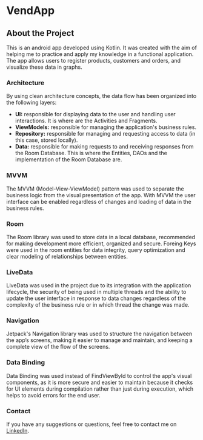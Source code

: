 # VendApp

## About the Project 
This is an android app developed using Kotlin.
It was created with the aim of helping me to practice and apply my knowledge in a functional application.
The app allows users to register products, customers and orders, and visualize these data in graphs.

### Architecture
By using clean architecture concepts, the data flow has been organized into the following layers:
- **UI:** responsible for displaying data to the user and handling user interactions. It is where are the Activities and Fragments.
- **ViewModels:** responsible for managing the application's business rules.
- **Repository:** responsible for managing and requesting access to data (in this case, stored locally).
- **Data:** responsible for making requests to and receiving responses from the Room Database. This is where the Entities, DAOs and the implementation of the Room Database are.

### MVVM
The MVVM (Model-View-ViewModel) pattern was used to separate the business logic from the visual presentation of the app. With MVVM the user interface can be enabled regardless of changes and loading of data in the business rules.
 
### Room
The Room library was used to store data in a local database, recommended for making development more efficient, organized and secure.
Foreing Keys were used in the room entities for data integrity, query optimization and clear modeling of relationships between entities.
 
### LiveData
LiveData was used in the project due to its integration with the application lifecycle, the security of being used in multiple threads and the ability to update the user interface in response to data changes regardless of the complexity of the business rule or in which thread the change was made.
  
### Navigation 
Jetpack's Navigation library was used to structure the navigation between the app’s screens, making it easier to manage and maintain, and keeping a complete view of the flow of the screens.
 
### Data Binding
 Data Binding was used instead of FindViewById to control the app's visual components, as it is more secure and easier to maintain because it checks for UI elements during compilation rather than just during execution, which helps to avoid errors for the end user.

### Contact
If you have any suggestions or questions, feel free to contact me on [LinkedIn].

 [LinkedIn]: <https://www.linkedin.com/in/fabricio-schmidt-galego-41938651>
